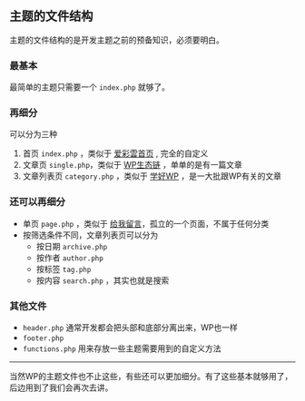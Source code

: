 ## 主题的文件结构

主题的文件结构的是开发主题之前的预备知识，必须要明白。

### 最基本

最简单的主题只需要一个 `index.php` 就够了。

### 再细分

可以分为三种

1. 首页 `index.php` ，类似于 [爱彩雲首页](http://www.icaiyun.com/) , 完全的自定义
2. 文章页 `single.php`，类似于 [WP生态链](http://www.icaiyun.com/wordpress-life.html) ，单单的是有一篇文章
3. 文章列表页 `category.php` ，类似于 [学好WP](http://www.icaiyun.com/category/learn-wordpress) ，是一大批跟WP有关的文章

### 还可以再细分

- 单页 `page.php` ，类似于 [给我留言](http://www.icaiyun.com/message)，孤立的一个页面，不属于任何分类
- 按筛选条件不同，文章列表页可以分为
  * 按日期 `archive.php`
  * 按作者 `author.php`
  * 按标签 `tag.php`
  * 按内容 `search.php` ，其实也就是搜索

### 其他文件

- `header.php` 通常开发都会把头部和底部分离出来，WP也一样
- `footer.php`
- `functions.php` 用来存放一些主题需要用到的自定义方法

----

当然WP的主题文件也不止这些，有些还可以更加细分。有了这些基本就够用了，后边用到了我们会再次去讲。
